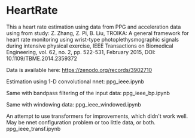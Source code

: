# HeartRate

This a heart rate estimation using data from PPG and acceleration data using from study:
Z. Zhang, Z. Pi, B. Liu, TROIKA: A general framework for heart rate monitoring using wrist-type photoplethysmographic signals during intensive physical exercise, IEEE Transactions on Biomedical Engineering, vol. 62, no. 2, pp. 522-531, February 2015, DOI: 10.1109/TBME.2014.2359372

Data is available here:
https://zenodo.org/records/3902710

Estimation using 1-D convolutional nnet:
ppg_ieee.ipynb

Same with bandpass filtering of the input data:
ppg_ieee_bp.ipynb

Same with windowing data:
ppg_ieee_windowed.ipynb

An attempt to use transformers for improvements, which didn't work well. May be nnet configuration problem or too little data, or both.
ppg_ieee_transf.ipynb

